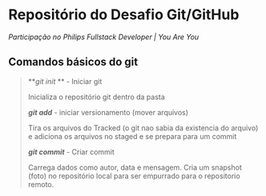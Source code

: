 # Repositório do Desafio Git/GitHub 

_Participação no Philips Fullstack Developer | You Are You_



## Comandos básicos do git 



> **_git init_ ** - Iniciar git
>
> Inicializa o repositório git dentro da pasta
>
> 
>
> **_git add_**  - iniciar versionamento (mover arquivos)
>
> Tira os arquivos do Tracked (o git nao sabia da existencia do arquivo) e adiciona os arquivos no staged e se prepara para um commit
>
> 
>
> **_git commit_** - Criar commit
>
> Carrega dados como autor,  data e mensagem. Cria um snapshot (foto) no repositório local para ser empurrado para o repositorio remoto.
>
> 


